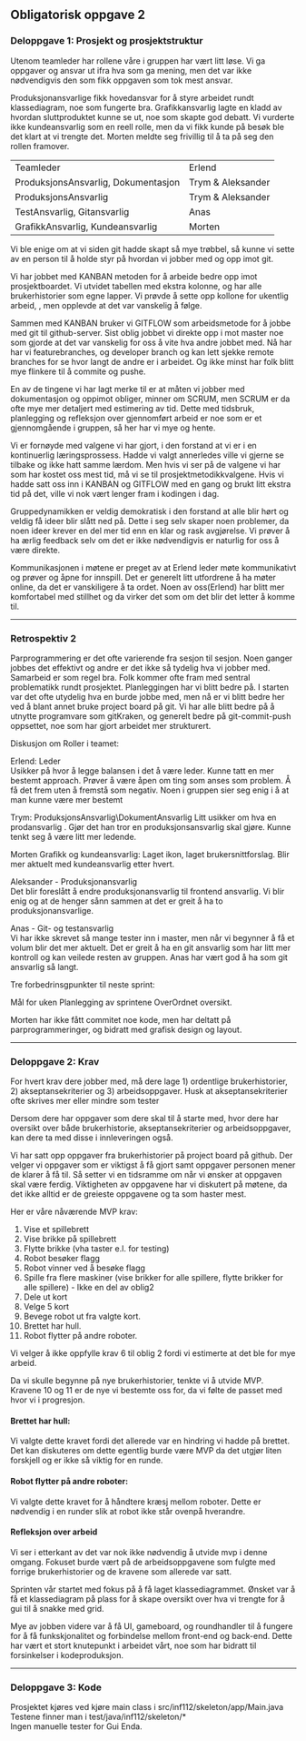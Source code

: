 ## Obligatorisk oppgave 2

### Deloppgave 1: Prosjekt og prosjektstruktur
Utenom teamleder har rollene våre i gruppen har vært litt løse. Vi ga oppgaver og ansvar ut ifra hva som ga mening,
men det var ikke nødvendigvis den som fikk oppgaven som tok mest ansvar.

Produksjonansvarlige fikk hovedansvar for å styre arbeidet rundt klassediagram, noe som fungerte bra.
Grafikkansvarlig lagte en kladd av hvordan sluttproduktet kunne se ut, noe som skapte god debatt. 
Vi vurderte ikke kundeansvarlig som en reell rolle, men da vi fikk kunde på besøk ble det klart at vi trengte det.
Morten meldte seg frivillig til å ta på seg den rollen framover.

| | |
| --- | --- |
| Teamleder | Erlend |
| ProduksjonsAnsvarlig, Dokumentasjon | Trym & Aleksander |
| ProduksjonsAnsvarlig | Trym & Aleksander |
| TestAnsvarlig, Gitansvarlig | Anas
| GrafikkAnsvarlig, Kundeansvarlig | Morten


Vi ble enige om at vi siden git hadde skapt så mye trøbbel, så kunne vi sette av en person til 
å holde styr på hvordan vi jobber med og opp imot git. 

Vi har jobbet med KANBAN metoden for å arbeide bedre opp imot prosjektboardet. Vi utvidet tabellen med 
ekstra kolonne, og har alle brukerhistorier som egne lapper. Vi prøvde å sette opp kollone for ukentlig arbeid,
, men opplevde at det var vanskelig å følge.

Sammen med KANBAN bruker vi GITFLOW som arbeidsmetode for å jobbe med git til github-server. Sist oblig jobbet vi direkte 
opp i mot master noe som gjorde at det var vanskelig for oss å vite hva andre jobbet med. Nå har har vi featurebranches,
og developer branch og kan lett sjekke remote branches for se hvor langt de andre er i arbeidet. 
Og ikke minst har folk blitt mye flinkere til å commite og pushe.

En av de tingene vi har lagt merke til er at måten vi jobber med dokumentasjon og oppimot obliger, minner om 
SCRUM, men SCRUM er da ofte mye mer detaljert med  estimering av tid. Dette med tidsbruk, planlegging og refleksjon over
gjennomført arbeid er noe som er et gjennomgående i gruppen, så her har vi mye og hente.

Vi er fornøyde med valgene vi har gjort, i den forstand at vi er i en kontinuerlig læringsprossess.
Hadde vi valgt annerledes ville vi gjerne se tilbake og ikke hatt samme lærdom. Men hvis vi ser på de valgene vi 
har som har kostet oss mest tid, må vi se til prosjektmetodikkvalgene. Hvis vi hadde 
satt oss inn i KANBAN og GITFLOW med en gang og brukt litt ekstra tid på det, ville vi nok vært lenger fram i kodingen i dag.

Gruppedynamikken er veldig demokratisk i den forstand at alle blir hørt og veldig få ideer blir slått ned på.
Dette i seg selv skaper noen problemer, da noen ideer krever en del mer tid enn en klar og rask avgjørelse. Vi prøver å ha 
ærlig feedback selv om det er ikke nødvendigvis er naturlig for oss å være direkte.

Kommunikasjonen i møtene er preget av at Erlend leder møte kommunikativt og prøver og åpne for innspill. 
Det er generelt litt utfordrene å ha møter online, da det er vanskiligere å ta ordet. Noen av oss(Erlend) har blitt mer 
komfortabel med stillhet og da virker det som om det blir det letter å komme til.

-------

### Retrospektiv 2

Parprogrammering er det ofte varierende fra sesjon til sesjon. 
Noen ganger jobbes det effektivt og andre er det ikke så tydelig hva vi jobber med. 
Samarbeid er som regel bra. Folk kommer ofte fram med sentral problematikk rundt prosjektet.
Planleggingen har vi blitt bedre på. 
I starten var det ofte utydelig hva en burde jobbe med, men nå er vi blitt bedre her ved å blant annet bruke project board på git. 
Vi har alle blitt bedre på å utnytte programvare som gitKraken, og generelt bedre på git-commit-push oppsettet, 
noe som har gjort arbeidet mer strukturert.


Diskusjon om  Roller i teamet:

Erlend: Leder\
Usikker på hvor å legge balansen i det å være leder.
Kunne tatt en mer bestemt approach. Prøver å være åpen om ting som anses som problem.
Å få det frem uten å fremstå som negativ.
Noen i gruppen sier seg enig i å at man kunne være mer bestemt

Trym: ProduksjonsAnsvarlig\DokumentAnsvarlig
Litt usikker om hva en prodansvarlig . Gjør det han tror en produksjonsansvarlig skal gjøre.
Kunne tenkt seg å være litt mer ledende.

Morten Grafikk og kundeansvarlig:
Laget ikon, laget brukersnittforslag. Blir mer aktuelt med kundeansvarlig etter hvert.

Aleksander - Produksjonansvarlig\
Det blir foreslått å endre produksjonansvarlig til frontend ansvarlig. Vi blir enig og at de henger sånn 
sammen at det er greit å ha to produksjonansvarlige.

Anas - Git- og testansvarlig\
Vi har ikke skrevet så mange tester inn i master, men når vi begynner å få et volum blir det mer aktuelt.
Det er greit å ha en git ansvarlig som har litt mer kontroll og kan veilede resten av gruppen. 
Anas har vært god å ha som git ansvarlig så langt.

Tre forbedrinsgpunkter til neste sprint:

Mål for uken
Planlegging av sprintene
OverOrdnet oversikt.

Morten har ikke fått commitet noe kode, men har deltatt på parprogrammeringer, og bidratt
med grafisk design og layout.

------

### Deloppgave 2: Krav
For hvert krav dere jobber med, må dere lage 1) ordentlige brukerhistorier, 2) akseptansekriterier og 3)
arbeidsoppgaver. Husk at akseptansekriterier ofte skrives mer eller mindre som tester

Dersom dere har oppgaver som dere skal til å starte med, hvor dere har oversikt over både
brukerhistorie, akseptansekriterier og arbeidsoppgaver, kan dere ta med disse i innleveringen også.

Vi har satt opp oppgaver fra brukerhistorier på project board på github. Der velger vi oppgaver
som er viktigst å få gjort samt oppgaver personen mener de klarer å få til. Så setter vi en tidsramme om når 
vi ønsker at oppgaven skal være ferdig.
Viktigheten av oppgavene har vi diskutert på møtene, da det ikke alltid er de greieste oppgavene og ta
som haster mest.

Her er våre nåværende MVP krav:
1. Vise et spillebrett
2. Vise brikke på spillebrett
3. Flytte brikke (vha taster e.l. for testing)
4. Robot besøker flagg
5. Robot vinner ved å besøke flagg
6. Spille fra flere maskiner (vise brikker for alle spillere, flytte brikker for alle spillere) - Ikke en del av oblig2
7. Dele ut kort 
8. Velge 5 kort 
9. Bevege robot ut fra valgte kort.
10. Brettet har hull.
11. Robot flytter på andre roboter. 

Vi velger å ikke oppfylle krav 6 til oblig 2 fordi vi estimerte at det ble for mye arbeid.

Da vi skulle begynne på nye brukerhistorier, tenkte vi å utvide MVP. Kravene 10 og 11 er de nye vi bestemte oss for, da vi
følte de passet med hvor vi i progresjon.

#### Brettet har hull:
Vi valgte dette kravet fordi det allerede var en hindring vi hadde på brettet. Det 
kan diskuteres om dette egentlig burde være MVP da det utgjør liten forskjell og er ikke så viktig for en runde.

#### Robot flytter på andre roboter:
Vi valgte dette kravet for å håndtere kræsj mellom roboter. Dette er nødvendig i en runder slik at robot ikke 
står ovenpå hverandre.

#### Refleksjon over arbeid
Vi ser i etterkant av det var nok ikke nødvendig å utvide mvp i denne omgang.
Fokuset burde vært på de arbeidsoppgavene som fulgte med forrige brukerhistorier og de kravene som allerede var satt.

Sprinten vår startet med fokus på å få laget klassediagrammet. Ønsket var å få et klassediagram på plass for å skape oversikt 
over hva vi trengte for å gui til å snakke med grid.

Mye av jobben videre var å få UI, gameboard, og roundhandler til å fungere for å få funkskjonalitet og forbindelse mellom front-end og back-end.
Dette har vært et stort knutepunkt i arbeidet vårt, noe som har bidratt til forsinkelser i kodeproduksjon.

-----

### Deloppgave 3: Kode

Prosjektet kjøres ved kjøre main class i src/inf112/skeleton/app/Main.java\
Testene finner man i test/java/inf112/skeleton/*\
Ingen manuelle tester for Gui Enda.



